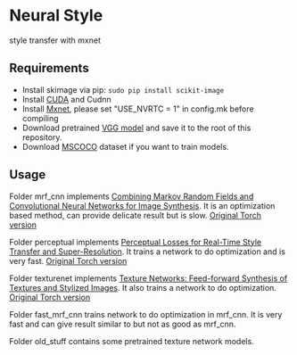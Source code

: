 # Neural Style
style transfer with mxnet

## Requirements 
* Install skimage via pip: ```sudo pip install scikit-image```
* Install [CUDA](https://developer.nvidia.com/cuda-downloads) and Cudnn
* Install [Mxnet](https://github.com/dmlc/mxnet), please set "USE_NVRTC = 1" in config.mk before compiling
* Download pretrained [VGG model](https://github.com/dmlc/web-data/raw/master/mxnet/neural-style/model/vgg19.params) and save it to the root of this repository.
* Download [MSCOCO](http://msvocds.blob.core.windows.net/coco2014/train2014.zip) dataset if you want to train models.


## Usage
Folder mrf_cnn implements [Combining Markov Random Fields and Convolutional Neural Networks for Image Synthesis](https://arxiv.org/abs/1601.04589). It is an optimization based method, can provide delicate result but is slow. [Original Torch version](https://github.com/chuanli11/CNNMRF)

Folder perceptual implements [Perceptual Losses for Real-Time Style Transfer and Super-Resolution](https://arxiv.org/abs/1603.08155). It trains a network to do optimization and is very fast. [Original Torch version](https://github.com/jcjohnson/fast-neural-style)

Folder texturenet implements [Texture Networks: Feed-forward Synthesis of Textures and Stylized Images](http://arxiv.org/abs/1603.03417). It also trains a network to do optimization. [Original Torch version](https://github.com/DmitryUlyanov/texture_nets)

Folder fast_mrf_cnn trains network to do optimization in mrf_cnn. It is very fast and can give result similar to but not as good as mrf_cnn.

Folder old_stuff contains some pretrained texture network models.